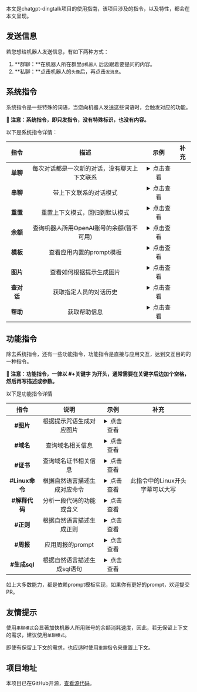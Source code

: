 本文是chatgpt-dingtalk项目的使用指南，该项目涉及的指令，以及特性，都会在本文呈现。

## 发送信息

若您想给机器人发送信息，有如下两种方式：

1. **群聊：**在机器人所在群里`@机器人` 后边跟着要提问的内容。
2. **私聊：**点击机器人的`头像`后，再点击`发消息`。

## 系统指令

系统指令是一些特殊的词语，当您向机器人发送这些词语时，会触发对应的功能。

**📢 注意：系统指令，即只发指令，没有特殊标识，也没有内容。**

以下是系统指令详情：


|    指令    |                     描述                     |                             示例                             | 补充 |
| :--------: | :------------------------------------------: | :----------------------------------------------------------: | :--: |
|  **单聊**  | 每次对话都是一次新的对话，没有聊天上下文联系 |    <details><br /><summary>点击查看</summary><br /><img src="https://cdn.staticaly.com/gh/eryajf/tu/main/img/image_20230404_193608.jpg"><br /></details>                                                          |      |
|  **串聊**  |            带上下文联系的对话模式            |     <details><br /><summary>点击查看</summary><br /><img src="https://cdn.staticaly.com/gh/eryajf/tu/main/img/image_20230404_193608.jpg"><br /></details>                                                         |      |
|  **重置**  |        重置上下文模式，回归到默认模式        |        <details><br /><summary>点击查看</summary><br /><img src="https://cdn.staticaly.com/gh/eryajf/tu/main/img/image_20230404_193608.jpg"><br /></details>                                                      |      |
|  **余额**  | ~~查询机器人所用OpenAI账号的余额~~(暂不可用) |       <details><br /><summary>点击查看</summary><br /><img src="https://cdn.staticaly.com/gh/eryajf/tu/main/img/image_20230304_222522.jpg"><br /></details>                                                       |      |
|  **模板**  |           查看应用内置的prompt模板           |      <details><br /><summary>点击查看</summary><br /><img src="https://cdn.staticaly.com/gh/eryajf/tu/main/img/image_20230404_193827.jpg"><br /></details>                                                        |      |
|  **图片**  |          查看如何根据提示生成图片          | <details><br /><summary>点击查看</summary><br /><img src="https://cdn.staticaly.com/gh/eryajf/tu/main/img/image_20230404_194125.jpg"><br /></details> |      |
| **查对话** |            获取指定人员的对话历史            |      <details><br /><summary>点击查看</summary><br /><img src="https://cdn.staticaly.com/gh/eryajf/tu/main/img/image_20230404_193938.jpg"><br /></details>                                                        |      |
|  **帮助**  |                 获取帮助信息                 |     <details><br /><summary>点击查看</summary><br /><img src="https://cdn.staticaly.com/gh/eryajf/tu/main/img/image_20230404_202336.jpg"><br /></details>                                                         |      |

## 功能指令

除去系统指令，还有一些功能指令，功能指令是直接与应用交互，达到交互目的的一种指令。

**📢 注意：功能指令，一律以 #+关键字 为开头，通常需要在关键字后边加个空格，然后再写描述或参数。**

以下是功能指令详情

| 指令 | 说明 | 示例 | 补充|
| :--: | :--: | :--: | :--: |
|  **#图片**  |          根据提示咒语生成对应图片          | <details><br /><summary>点击查看</summary><br /><img src="https://cdn.staticaly.com/gh/eryajf/tu/main/img/image_20230323_150547.jpg"><br /></details> |      |
| **#域名**     | 查询域名相关信息     |  <details><br /><summary>点击查看</summary><br /><img src="https://cdn.staticaly.com/gh/eryajf/tu/main/img/image_20230404_202620.jpg"><br /></details>    |  |
| **#证书**     | 查询域名证书相关信息     | <details><br /><summary>点击查看</summary><br /><img src="https://cdn.staticaly.com/gh/eryajf/tu/main/img/image_20230404_202706.jpg"><br /></details>    |  |
| **#Linux命令**     | 根据自然语言描述生成对应命令     | <details><br /><summary>点击查看</summary><br /><img src="https://cdn.staticaly.com/gh/eryajf/tu/main/img/image_20230404_214947.jpg"><br /></details>    | 此指令中的Linux开头字幕可以大写 |
| **#解释代码**     | 分析一段代码的功能或含义     | <details><br /><summary>点击查看</summary><br /><img src="https://cdn.staticaly.com/gh/eryajf/tu/main/img/image_20230404_215242.jpg"><br /></details>    |  |
| **#正则**     | 根据自然语言描述生成正则     | <details><br /><summary>点击查看</summary><br /><img src="https://cdn.staticaly.com/gh/eryajf/tu/main/img/image_20230404_220222.jpg"><br /></details>    |  |
| **#周报**     | 应用周报的prompt     | <details><br /><summary>点击查看</summary><br /><img src="https://cdn.staticaly.com/gh/eryajf/tu/main/img/image_20230404_214335.jpg"><br /></details>    |  |
| **#生成sql**     | 根据自然语言描述生成sql语句     | <details><br /><summary>点击查看</summary><br /><img src="https://cdn.staticaly.com/gh/eryajf/tu/main/img/image_20230404_221325.jpg"><br /></details>    |  |

如上大多数能力，都是依赖prompt模板实现，如果你有更好的prompt，欢迎提交PR。

## 友情提示

使用`串聊模式`会显著加快机器人所用账号的余额消耗速度，因此，若无保留上下文的需求，建议使用`单聊模式`。

即使有保留上下文的需求，也应适时使用`重置`指令来重置上下文。

## 项目地址

本项目已在GitHub开源，[查看源代码](https://github.com/eryajf/chatgpt-dingtalk)。